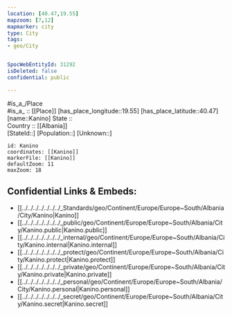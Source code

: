 ```yaml
---
location: [40.47,19.55] 
mapzoom: [7,12] 
mapmarker: city 
type: City
tags:
- geo/City


SpocWebEntityId: 31292
isDeleted: false
confidential: public

---
```

#is_a_/Place  
#is_a_ :: [[Place]] 
[has_place_longitude::19.55] 
[has_place_latitude::40.47] 
[name::Kanino] 
State ::  
Country :: [[Albania]]  
[StateId::] 
[Population::] 
[Unknown::] 


```leaflet
id: Kanino
coordinates: [[Kanino]] 
markerFile: [[Kanino]] 
defaultZoom: 11 
maxZoom: 18
```


## Confidential Links & Embeds: 
- [[../../../../../../../_Standards/geo/Continent/Europe/Europe~South/Albania/City/Kanino|Kanino]] 
- [[../../../../../../../_public/geo/Continent/Europe/Europe~South/Albania/City/Kanino.public|Kanino.public]] 
- [[../../../../../../../_internal/geo/Continent/Europe/Europe~South/Albania/City/Kanino.internal|Kanino.internal]] 
- [[../../../../../../../_protect/geo/Continent/Europe/Europe~South/Albania/City/Kanino.protect|Kanino.protect]] 
- [[../../../../../../../_private/geo/Continent/Europe/Europe~South/Albania/City/Kanino.private|Kanino.private]] 
- [[../../../../../../../_personal/geo/Continent/Europe/Europe~South/Albania/City/Kanino.personal|Kanino.personal]] 
- [[../../../../../../../_secret/geo/Continent/Europe/Europe~South/Albania/City/Kanino.secret|Kanino.secret]] 
